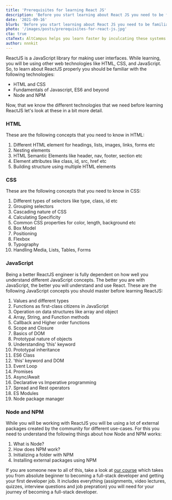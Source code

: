 ```yaml
---
title: 'Prerequisites for learning React JS'
description: 'Before you start learning about React JS you need to be familiar with the other web technologies like HTML, CSS and JavaScript. This article will list all the important concepts you need to learn before hopping to React JS.'
date: '2021-09-16'
blurb: 'Before you start learning about React JS you need to be familiar with the other web technologies like HTML, CSS and JavaScript. This article will list all the important concepts you need to learn before hopping to React JS.'
photo: '/images/posts/prerequisites-for-react-js.jpg'
cta: true
ctaText: AltCampus helps you learn faster by inculcating these systems as part of the learning model. 🙌
author: nnnkit
---
```


ReactJS is a JavaScript library for making user interfaces. While learning, you will be using other web technologies like HTML, CSS, and JavaScript. So, to learn about ReactJS properly you should be familiar with the following technologies:

- HTML and CSS
- Fundamentals of Javascript, ES6 and beyond
- Node and NPM

Now, that we know the different technologies that we need before learning ReactJS let's look at these in a bit more detail.

### HTML

These are the following concepts that you need to know in HTML:

1. Different HTML element for headings, lists, images, links, forms etc
2. Nesting elements
3. HTML Semantic Elements like header, nav, footer, section etc
4. Element attributes like class, id, src, href etc
5. Building structure using multiple HTML elements

### CSS

These are the following concepts that you need to know in CSS:

1. Different types of selectors like type, class, id etc
2. Grouping selectors
3. Cascading nature of CSS
4. Calculating Specificity
5. Common CSS properties for color, length, background etc
6. Box Model
7. Positioning
8. Flexbox
9. Typography
10. Handling Media, Lists, Tables, Forms

### JavaScript

Being a better ReactJS engineer is fully dependent on how well you understand different JavaScript concepts. The better you are with JavaScript, the better you will understand and use React. These are the following JavaScript concepts you should master before learning ReactJS:

1. Values and different types
2. Functions as first-class citizens in JavaScript
3. Operation on data structures like array and object
4. Array, String, and Function methods
5. Callback and Higher order functions
6. Scope and Closure
7. Basics of DOM
8. Prototypal nature of objects
9. Understanding 'this' keyword
10. Prototypal inheritance
11. ES6 Class
12. 'this' keyword and DOM
13. Event Loop
14. Promises
15. Async/Await
16. Declarative vs Imperative programming
17. Spread and Rest operators
18. ES Modules
19. Node package manager

### Node and NPM

While you will be working with ReactJS you will be using a lot of external packages created by the community for different use-cases. For this you need to understand the following things about how Node and NPM works:

1. What is Node?
2. How does NPM work?
3. Initializing a folder with NPM
4. Installing external packages using NPM

If you are someone new to all of this, take a look at [our course](https://altcampus.school) which takes you from absolute beginner to becoming a full-stack developer and getting your first developer job. It includes everything (assignments, video lectures, quizzes, interview questions and job prepration) you will need for your journey of becoming a full-stack developer.
